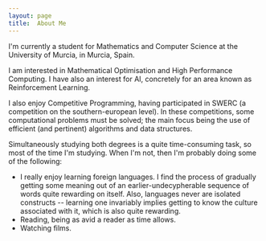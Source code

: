 ```yaml
---
layout: page
title:  About Me
---
```


I'm currently a student for Mathematics and Computer Science at
the University of Murcia, in Murcia, Spain.

I am interested in Mathematical Optimisation and High Performance
Computing. I have also an interest for AI, concretely for an area known
as Reinforcement Learning.

I also enjoy Competitive Programming, having
participated in SWERC (a competition on the southern-european level).
In these competitions, some computational problems must be solved; the
main focus being the use of efficient (and pertinent) algorithms and data
structures.

Simultaneously studying both degrees
is a quite time-consuming task, so most of the time I'm studying. When
I'm not, then I'm probably doing some of the following:

- I really enjoy learning foreign languages.
    I find the process of gradually getting some meaning out of an
    earlier-undecypherable sequence of words quite rewarding on itself.
    Also, languages never are
    isolated constructs -- learning one invariably implies getting to
    know the culture associated with it, which is also quite rewarding.
- Reading, being as avid a reader as time allows.
- Watching films.

